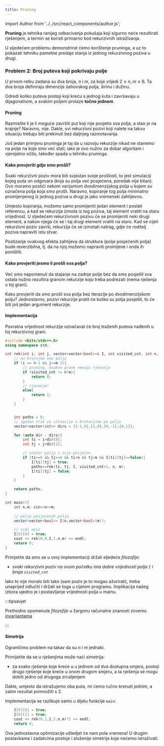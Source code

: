 ```yaml
---
title: Pruning
---
```


import Author from '../../src/react_components/author.js';

<Author authorName='Petar Mihalj' githubUsername='PetarMihalj'/>

**Pruning** je tehnika ranijeg odbacivanja pokušaja koji sigurno neće
rezultirati rješenjem, a termin se koristi primarno kod rekurzivnih istraživanja.

U sljedećem problemu demonstrirat ćemo korištenje pruninga, a uz to
pokazati tehniku pametne predaje stanja iz jednog rekurzivnog poziva u drugi.

### Problem 2: Broj puteva koji pokrivaju polje

U prvom retku zadana su dva broja, $n$ i $m$, za koje vrijedi $2 \leq n,m \leq 6$.
Ta dva broja definiraju dimenzije šahovskog polja, širinu i dužinu.

Odredi koliko puteva postoji koji kreću s jednog kuta i završavaju u dijagonalnom,
a svakim poljem prolaze **točno jednom**.

#### Pruning

Razmislite li je li moguće završiti put koji nije posjetio sva polja,
a stao je na krajnje? Naravno, nije.
Dakle, svi rekurzivni pozivi koji nalete na takvu situaciju trebaju biti
prekinuti bez daljnjeg razmotavanja.

Još jedan primjeru pruninga je taj da u razvoju rekurzije nikad ne stanemo na polje
na koje smo već stali; iako je ovo nužno za dobar algoritam i vjerojatno očito,
također spada u tehniku pruninga.

#### Kako provjeriti gdje smo prošli?  

Svaki rekurzivni poziv mora biti svjestan svoje prošlosti,
to jest simulaciji kojeg puta on odgovara (koja su polja već posjećena, poredak nije bitan).
Ovo moramo postići nekom varijantom dvodimenzijskog polja u kojem su označena polja koja smo prošli.
Naravno, kopiranje tog polja minimalno promijenjenog iz jednog poziva u drugi je jako vremenski zahtijevno.

Umjesto kopiranja, možemo samo promijeniti jedan element i poslati referencu,
a kad se rekurzija izmota iz tog poziva, taj element vratiti na staru vrijednost.
U sljedećem rekurzivnom pozivu će se promijeniti neki drugi element,
a nakon njega će se i taj drugi element vratiti na staro.
Kad se cijeli rekurzivni poziv završi, rekurzija će se izmotati natrag,
gdje će roditelj poziva napraviti istu stvar.

Postizanje ovakvog efekta zahtijeva da struktura (polje posjećenih polja)
bude reverzibilna, tj. da na njoj možemo napraviti promijene i onda ih poništiti.

#### Kako provjeriti jesmo li prošli sva polja?

Već smo napomenuli da stajanje na zadnje polje bez da smo posjetili sva ostala
nužno rezultira granom rekurzije koju treba podrezati (nema rješenja u toj grani).

Kako provjeriti da smo prošli sva polja bez iteracije po dvodimenzijskom polju?
Jednostavno, pozivi rekurzije pratit će koliko su polja posjetili,
to će biti još jedan argument rekurzije.

#### Implementacija

Povratna vrijednost rekurzije označavat će broj traženih puteva nađenih u toj rekurzivnoj grani.

```cpp
#include <bits/stdc++.h>
using namespace std;

int rek(int i, int j, vector<vector<bool>>& I, int visited_cnt, int n, int m){
    // na krajnjem smo polju
    if (i == n-1 && j==m-1){
        // pruning, ovakve grane nemaju rjesenja
        if (visited_cnt != n*m){
            return 0;
        }
        // rjesenje!
        else{
            return 1;
        }
    }


    int paths = 0;
    // zgodan trik za situacije s kretanjima po polju
    vector<vector<int>> dirs = {{-1,0},{1,0},{0,-1},{0,1}};

    for (auto dir : dirs){
        int ti = i+dir[0];
        int tj = j+dir[1];

        // unutar polja i nije posjećen
        if (ti>=0 && tj>=0 && ti<n && tj<m && I[ti][tj]==false){
            I[ti][tj] = true;
            paths+=rek(ti, tj, I, visited_cnt+1, n, m);
            I[ti][tj] = false;
        }
    }

    return paths;
}

int main(){
    int n,m; cin>>n>>m;
    
    // polje posjećenih polja
    vector<vector<bool>> I(n,vector<bool>(m));

    // vidi opis
    I[0][0] = true;
    cout << rek(0,0,I,1,n,m) << endl;
    return 0;
}
```

Primjetite da smo se u ovoj implementaciji držali sljedeće *filozofije*:

- *svaki rekurzivni poziv na svom početku ima dobre vrijednosti polja $\texttt{I}$ i broja $\texttt{visited\_cnt}$*

Iako to nije moralo biti tako (sam poziv je to mogao ažurirati), 
treba unaprijed odlučiti i držati se toga u cijelom programu.
Implikacija našeg izbora ujedno je i postavljanje vrijednosti polja u mainu.

:::tipsavjet

Prethodno spomenute *filozofije* u žargonu računalne znanosti zovemo 
[invarijantama](https://en.wikipedia.org/wiki/Invariant_(mathematics)#Invariants_in_computer_science)

:::

#### Simetrija

Ograničimo problem na takav da su $n$ i $m$ jednaki.

Primijetite da se u rješenjima može naći simetrija:
- za svako rješenje koje kreće u u jednom od dva dostupna smjera,
postoji drugo rješenje koje kreće u onom drugom smjeru, a ta rješenja
se mogu dobiti jedno od drugoga zrcaljenjem

Dakle, umjesto da istražujemo oba puta, mi ćemo ručno krenuti jednim,
a zatim rezultat pomnožiti s $2$.

Implementacija se razlikuje samo u dijelu funkcije $\texttt{main}$:

```cpp
    I[0][0] = true;
    I[0][1] = true;
    cout << rek(0,1,I,2,n,m)*2 << endl;
    return 0;
```

Ova jednostavna optimizacije uštedjet će nam pola vremena!
U drugim postavkama i zadatcima postoje i složenije simetrije koje nećemo istraživati.
